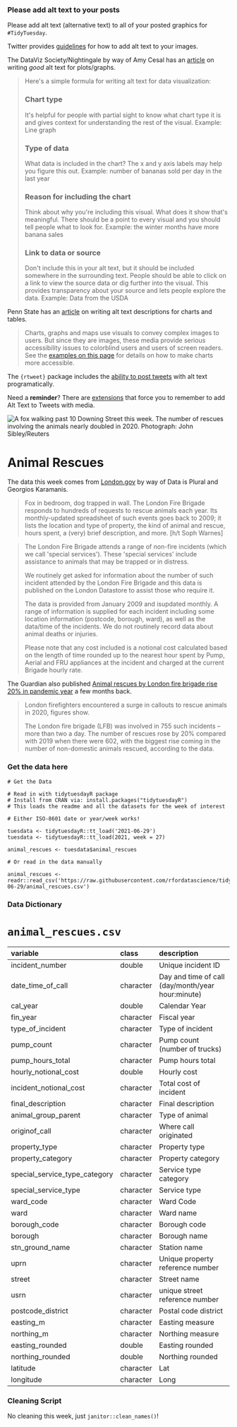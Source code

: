 ### Please add alt text to your posts

Please add alt text (alternative text) to all of your posted graphics for `#TidyTuesday`. 

Twitter provides [guidelines](https://help.twitter.com/en/using-twitter/picture-descriptions) for how to add alt text to your images.

The DataViz Society/Nightingale by way of Amy Cesal has an [article](https://medium.com/nightingale/writing-alt-text-for-data-visualization-2a218ef43f81) on writing _good_ alt text for plots/graphs.

> Here's a simple formula for writing alt text for data visualization:
> ### Chart type
> It's helpful for people with partial sight to know what chart type it is and gives context for understanding the rest of the visual.
> Example: Line graph
> ### Type of data
> What data is included in the chart? The x and y axis labels may help you figure this out.
> Example: number of bananas sold per day in the last year
> ### Reason for including the chart
> Think about why you're including this visual. What does it show that's meaningful. There should be a point to every visual and you should tell people what to look for.
> Example: the winter months have more banana sales
> ### Link to data or source
> Don't include this in your alt text, but it should be included somewhere in the surrounding text. People should be able to click on a link to view the source data or dig further into the visual. This provides transparency about your source and lets people explore the data.
> Example: Data from the USDA

Penn State has an [article](https://accessibility.psu.edu/images/charts/) on writing alt text descriptions for charts and tables.

> Charts, graphs and maps use visuals to convey complex images to users. But since they are images, these media provide serious accessibility issues to colorblind users and users of screen readers. See the [examples on this page](https://accessibility.psu.edu/images/charts/) for details on how to make charts more accessible.

The `{rtweet}` package includes the [ability to post tweets](https://docs.ropensci.org/rtweet/reference/post_tweet.html) with alt text programatically.

Need a **reminder**? There are [extensions](https://chrome.google.com/webstore/detail/twitter-required-alt-text/fpjlpckbikddocimpfcgaldjghimjiik/related) that force you to remember to add Alt Text to Tweets with media.

![A fox walking past 10 Downing Street this week. The number of rescues involving the animals nearly doubled in 2020. Photograph: John Sibley/Reuters](https://i.guim.co.uk/img/media/6091b90d3e80a394d7202faa2c3a35caf2e98fb2/0_246_3500_2101/master/3500.jpg?width=620&quality=85&auto=format&fit=max&s=a2497e389b474b7bf65c98b0b87f91b8)

# Animal Rescues

The data this week comes from [London.gov](https://data.london.gov.uk/dataset/animal-rescue-incidents-attended-by-lfb) by way of Data is Plural and Georgios Karamanis.

> Fox in bedroom, dog trapped in wall. The London Fire Brigade responds to hundreds of requests to rescue animals each year. Its monthly-updated spreadsheet of such events goes back to 2009; it lists the location and type of property, the kind of animal and rescue, hours spent, a (very) brief description, and more. [h/t Soph Warnes]

> The London Fire Brigade attends a range of non-fire incidents (which we call 'special services'). These 'special services' include assistance to animals that may be trapped or in distress.
> 
> We routinely get asked for information about the number of such incident attended by the London Fire Brigade and this data is published on the London Datastore to assist those who require it.
> 
> The data is provided from January 2009 and isupdated monthly. A range of information is supplied for each incident including some location information (postcode, borough, ward), as well as the data/time of the incidents. We do not routinely record data about animal deaths or injuries.
> 
> Please note that any cost included is a notional cost calculated based on the length of time rounded up to the nearest hour spent by Pump, Aerial and FRU appliances at the incident and charged at the current Brigade hourly rate.

The Guardian also published [Animal rescues by London fire brigade rise 20% in pandemic year](https://www.theguardian.com/world/2021/jan/08/animal-rescues-london-fire-brigade-rise-2020-pandemic-year) a few months back.

> London firefighters encountered a surge in callouts to rescue animals in 2020, figures show.
> 
> The London fire brigade (LFB) was involved in 755 such incidents – more than two a day. The number of rescues rose by 20% compared with 2019 when there were 602, with the biggest rise coming in the number of non-domestic animals rescued, according to the data.

### Get the data here

```{r}
# Get the Data

# Read in with tidytuesdayR package 
# Install from CRAN via: install.packages("tidytuesdayR")
# This loads the readme and all the datasets for the week of interest

# Either ISO-8601 date or year/week works!

tuesdata <- tidytuesdayR::tt_load('2021-06-29')
tuesdata <- tidytuesdayR::tt_load(2021, week = 27)

animal_rescues <- tuesdata$animal_rescues

# Or read in the data manually

animal_rescues <- readr::read_csv('https://raw.githubusercontent.com/rfordatascience/tidytuesday/master/data/2021/2021-06-29/animal_rescues.csv')

```
### Data Dictionary

# `animal_rescues.csv`

|variable                      |class     |description |
|:-----------------------------|:---------|:-----------|
|incident_number               |double    | Unique incident ID |
|date_time_of_call             |character | Day and time of call (day/month/year hour:minute) |
|cal_year                      |double    | Calendar Year |
|fin_year                      |character | Fiscal year|
|type_of_incident              |character | Type of incident |
|pump_count                    |character | Pump count (number of trucks) |
|pump_hours_total              |character | Pump hours total |
|hourly_notional_cost          |double    | Hourly cost |
|incident_notional_cost        |character | Total cost of incident |
|final_description             |character | Final description |
|animal_group_parent           |character | Type of animal |
|originof_call                 |character | Where call originated |
|property_type                 |character | Property type |
|property_category             |character | Property category |
|special_service_type_category |character | Service type category  |
|special_service_type          |character | Service type |
|ward_code                     |character | Ward Code |
|ward                          |character | Ward name |
|borough_code                  |character | Borough code |
|borough                       |character | Borough name |
|stn_ground_name               |character | Station name |
|uprn                          |character | Unique property reference number |
|street                        |character | Street name |
|usrn                          |character | unique street reference number |
|postcode_district             |character | Postal code district |
|easting_m                     |character | Easting measure |
|northing_m                    |character |  Northing measure |
|easting_rounded               |double    | Easting rounded |
|northing_rounded              |double    | Northing rounded |
|latitude                      |character | Lat|
|longitude                     |character | Long |

### Cleaning Script

No cleaning this week, just `janitor::clean_names()`!
